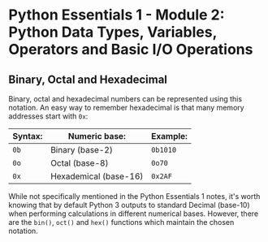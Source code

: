 # Python Essentials 1 - Module 2: Python Data Types, Variables, Operators and Basic I/O Operations

## Binary, Octal and Hexadecimal
Binary, octal and hexadecimal numbers can be represented using this notation. An easy way to remember hexadecimal is that many memory addresses start with `0x`:

| Syntax: | Numeric base:         | Example: |
| ------- | --------------------- | -------- |
| `0b`    | Binary (base-2)       | `0b1010` |
| `0o`    | Octal (base-8)        | `0o70`   |
| `0x`    | Hexademical (base-16) | `0x2AF`  |

While not specifically mentioned in the Python Essentials 1 notes, it's worth knowing that by default Python 3 outputs to standard Decimal (base-10) when performing calculations in different numerical bases. However, there are the `bin()`, `oct()` and `hex()` functions which maintain the chosen notation.

